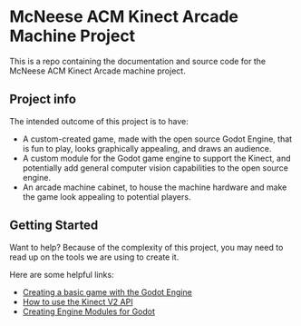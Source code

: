 # McNeese ACM Kinect Arcade Machine Project
This is a repo containing the documentation and source code for the McNeese ACM Kinect Arcade machine project.

## Project info
The intended outcome of this project is to have:
 * A custom-created game, made with the open source Godot Engine, that is fun to play, looks graphically appealing, and draws an audience.
 * A custom module for the Godot game engine to support the Kinect, and potentially add general computer vision capabilities to the open source engine.
 * An arcade machine cabinet, to house the machine hardware and make the game look appealing to potential players.

## Getting Started
Want to help? Because of the complexity of this project, you may need to read up on the tools we are using to create it.

Here are some helpful links:
 * [Creating a basic game with the Godot Engine](https://docs.godotengine.org/en/stable/getting_started/first_2d_game/index.html)
 * [How to use the Kinect V2 API](https://ed.ilogues.com/Tutorials/kinect2/kinect0.html)
 * [Creating Engine Modules for Godot](https://docs.godotengine.org/en/stable/development/cpp/custom_modules_in_cpp.html)
